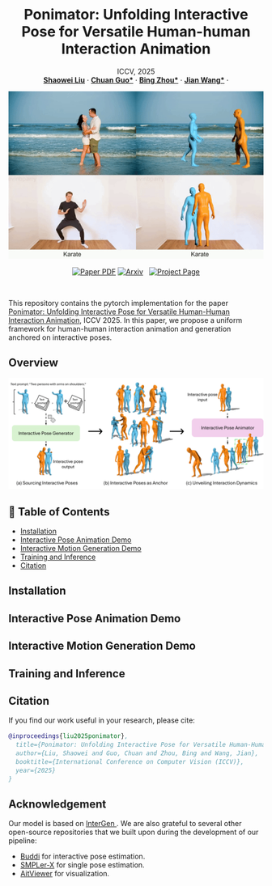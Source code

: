 <br />
<p align="center">

  <h1 align="center">Ponimator: Unfolding Interactive Pose for Versatile Human-human
Interaction Animation</h1>

  <p align="center">
   ICCV, 2025
    <br />
    <a href="https://stevenlsw.github.io"><strong>Shaowei Liu</strong></a>
    ·
    <a href="https://ericguo5513.github.io/"><strong>Chuan Guo*</strong></a>
    ·
    <a href="https://zhoubinwy.github.io/"><strong>Bing Zhou*</strong></a>
    ·
    <a href="https://jianwang-cmu.github.io/"><strong>Jian Wang*</strong></a>
    ·
  </p>

<p align="center"> 
<img src="assets/demo.gif" alt="Demo GIF" />
</p>

  <p align="center">
    <a href='https://arxiv.org/pdf/'>
      <img src='https://img.shields.io/badge/Paper-PDF-green?style=flat&logo=arXiv&logoColor=green' alt='Paper PDF'></a>
    <a href='https://arxiv.org/abs/'><img src='https://img.shields.io/badge/arXiv-2409.18964-b31b1b.svg'  alt='Arxiv'></a>
    <a href='https://stevenlsw.github.io/ponimator/' style='padding-left: 0.5rem;'>
      <img src='https://img.shields.io/badge/Project-Page-blue?style=flat&logo=Google%20chrome&logoColor=blue' alt='Project Page'></a>
    <!-- <a href='' style='padding-left: 0.5rem;'><img src='https://colab.research.google.com/assets/colab-badge.svg' alt='Google Colab'></a>
    <a href='https://youtu.be/' style='padding-left: 0.5rem;'>
      <img src='https://img.shields.io/badge/Youtube-Video-red?style=flat&logo=youtube&logoColor=red' alt='Youtube Video'></a> -->
  </p>

</p>
<br />

This repository contains the pytorch implementation for the paper [Ponimator: Unfolding Interactive Pose for Versatile Human-Human Interaction Animation](https://stevenlsw.github.io/ponimator/), ICCV 2025. In this paper, we propose a uniform framework for human-human interaction animation and generation anchored on interactive poses.

## Overview
![overview](assets/framework.png)

## 📄 Table of Contents

- [Installation](#installation)
- [Interactive Pose Animation Demo](#)
- [Interactive Motion Generation Demo](#)
- [Training and Inference](#)
- [Citation](#citation)

## Installation

## Interactive Pose Animation Demo

## Interactive Motion Generation Demo

## Training and Inference

## Citation

If you find our work useful in your research, please cite:

```BiBTeX
@inproceedings{liu2025ponimator},
  title={Ponimator: Unfolding Interactive Pose for Versatile Human-Human Interaction Animation},
  author={Liu, Shaowei and Guo, Chuan and Zhou, Bing and Wang, Jian},
  booktitle={International Conference on Computer Vision (ICCV)},
  year={2025}
}
```


## Acknowledgement
Our model is based on [InterGen
](https://github.com/tr3e/InterGen). 
We are also grateful to several other open-source repositories that we built upon during the development of our pipeline:
* [Buddi](https://github.com/muelea/budd) for interactive pose estimation.
* [SMPLer-X](https://github.com/SMPLCap/SMPLer-X) for single pose estimation.
* [AitViewer](https://github.com/eth-ait/aitviewer) for visualization.
